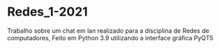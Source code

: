 # Redes_1-2021
 Trabalho sobre um chat em lan realizado para a disciplina de Redes de computadores, Feito em Python 3.9 utilizando a interface gráfica PyQT5

